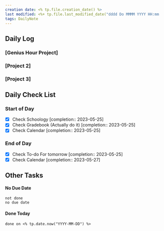 ```yaml
---
creation date: <% tp.file.creation_date() %>
last modified: <%+ tp.file.last_modified_date("dddd Do MMMM YYYY HH:mm:ss") %>
tags: DailyNote
---
```


## Daily Log

### [Genius Hour Project]


### [Project 2]


### [Project 3]

## Daily Check List

### Start of Day 

- [x] Check Schoology  [completion:: 2023-05-25]
- [x] Check Gradebook (Actually do it)  [completion:: 2023-05-25]
- [x] Check Calendar  [completion:: 2023-05-25]

### End of Day

- [x] Check To-do For tomorrow  [completion:: 2023-05-25]
- [x] Check Calendar  [completion:: 2023-05-27]

## Other Tasks

#### No Due Date

```tasks
not done
no due date
```

#### Done Today

```tasks
done on <% tp.date.now("YYYY-MM-DD") %>
```